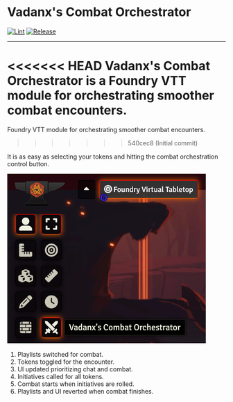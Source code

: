 # Vadanx's Combat Orchestrator

[![Lint](https://github.com/vadanx/foundryvtt-combat-orchestrator/actions/workflows/lint.yaml/badge.svg)](https://github.com/vadanx/foundryvtt-combat-orchestrator/actions/workflows/lint.yaml) [![Release](https://github.com/vadanx/foundryvtt-combat-orchestrator/actions/workflows/release.yaml/badge.svg)](https://github.com/vadanx/foundryvtt-combat-orchestrator/actions/workflows/release.yaml)

----

<<<<<<< HEAD
Vadanx's Combat Orchestrator is a Foundry VTT module for orchestrating smoother combat encounters.
=======
Foundry VTT module for orchestrating smoother combat encounters.
>>>>>>> 540cec8 (Initial commit)

It is as easy as selecting your tokens and hitting the combat orchestration control button.

![Vadanx's Combat Orchestrator](docs/images/control.jpg)

1. Playlists switched for combat.
2. Tokens toggled for the encounter.
3. UI updated prioritizing chat and combat.
4. Initiatives called for all tokens.
5. Combat starts when initiatives are rolled.
6. Playlists and UI reverted when combat finishes.
